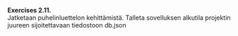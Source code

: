 **Exercises 2.11.**<br>
Jatketaan puhelinluettelon kehittämistä. Talleta sovelluksen alkutila projektin juureen sijoitettavaan tiedostoon db.json